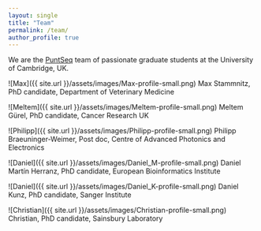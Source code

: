 ```yaml
---
layout: single
title: "Team"
permalink: /team/
author_profile: true
---
```

We are the [PuntSeq](https://puntseq.github.io) team of passionate graduate students at the University of Cambridge, UK.

![Max]({{ site.url }}/assets/images/Max-profile-small.png) Max Stammnitz, PhD candidate, Department of Veterinary Medicine

![Meltem]({{ site.url }}/assets/images/Meltem-profile-small.png) Meltem Gürel, PhD candidate, Cancer Research UK

![Philipp]({{ site.url }}/assets/images/Philipp-profile-small.png) Philipp Braeuninger-Weimer, Post doc, Centre of Advanced Photonics and Electronics

![Daniel]({{ site.url }}/assets/images/Daniel_M-profile-small.png) Daniel Martín Herranz, PhD candidate, European Bioinformatics Institute

![Daniel]({{ site.url }}/assets/images/Daniel_K-profile-small.png) Daniel Kunz, PhD candidate, Sanger Institute

![Christian]({{ site.url }}/assets/images/Christian-profile-small.png) Christian, PhD candidate, Sainsbury Laboratory

